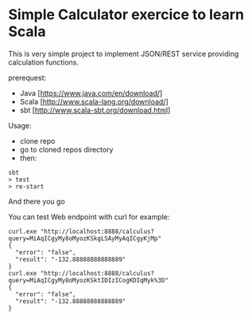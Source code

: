 # Simple Calculator exercice to learn Scala

This is very simple project to implement JSON/REST service providing calculation functions.

prerequest:
- Java [https://www.java.com/en/download/]
- Scala [http://www.scala-lang.org/download/]
- sbt [http://www.scala-sbt.org/download.html]

Usage:
- clone repo
- go to cloned repos directory
- then:
```
sbt
> test
> re-start
```

And there you go

You can test Web endpoint with curl for example:

```
curl.exe "http://localhost:8888/calculus?query=MiAqICgyMy8oMyozKSkgLSAyMyAqICgyKjMp"
{
  "error": "false",
  "result": "-132.88888888888889"
}
curl.exe "http://localhost:8888/calculus?query=MiAqICgyMy8oMyozKSktIDIzICogKDIqMyk%3D"
{
  "error": "false",
  "result": "-132.88888888888889"
}
```